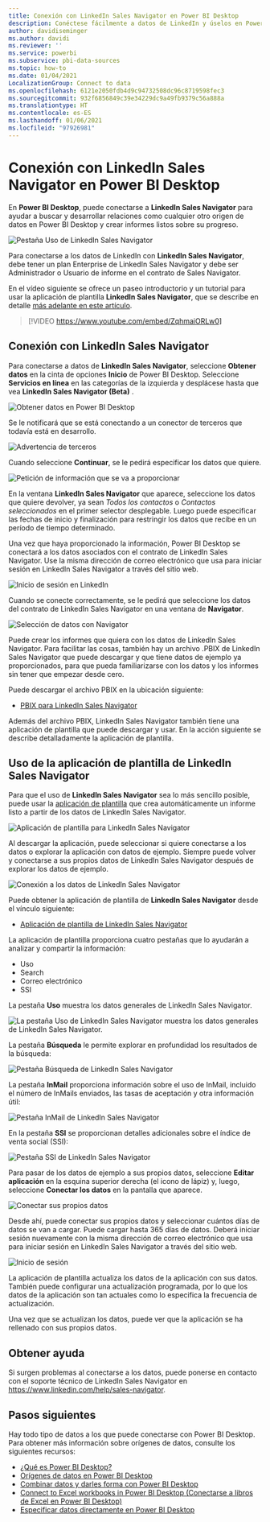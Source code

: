 ```yaml
---
title: Conexión con LinkedIn Sales Navigator en Power BI Desktop
description: Conéctese fácilmente a datos de LinkedIn y úselos en Power BI Desktop
author: davidiseminger
ms.author: davidi
ms.reviewer: ''
ms.service: powerbi
ms.subservice: pbi-data-sources
ms.topic: how-to
ms.date: 01/04/2021
LocalizationGroup: Connect to data
ms.openlocfilehash: 6121e2050fdb4d9c94732508dc96c8719598fec3
ms.sourcegitcommit: 932f6856849c39e34229dc9a49fb9379c56a888a
ms.translationtype: HT
ms.contentlocale: es-ES
ms.lasthandoff: 01/06/2021
ms.locfileid: "97926981"
---
```

# <a name="connect-to-linkedin-sales-navigator-in-power-bi-desktop"></a>Conexión con LinkedIn Sales Navigator en Power BI Desktop

En **Power BI Desktop**, puede conectarse a **LinkedIn Sales Navigator** para ayudar a buscar y desarrollar relaciones como cualquier otro origen de datos en Power BI Desktop y crear informes listos sobre su progreso.

![Pestaña Uso de LinkedIn Sales Navigator](media/desktop-connect-linkedin-sales-navigator/linkedin-sales-navigator-01.png)


Para conectarse a los datos de LinkedIn con **LinkedIn Sales Navigator**, debe tener un plan Enterprise de LinkedIn Sales Navigator y debe ser Administrador o Usuario de informe en el contrato de Sales Navigator.

En el vídeo siguiente se ofrece un paseo introductorio y un tutorial para usar la aplicación de plantilla **LinkedIn Sales Navigator**, que se describe en detalle [más adelante en este artículo](#using-the-linkedin-sales-navigator-template-app). 

> [!VIDEO https://www.youtube.com/embed/ZqhmaiORLw0]

## <a name="connect-to-linkedin-sales-navigator"></a>Conexión con LinkedIn Sales Navigator

Para conectarse a datos de **LinkedIn Sales Navigator**, seleccione **Obtener datos** en la cinta de opciones **Inicio** de Power BI Desktop. Seleccione **Servicios en línea** en las categorías de la izquierda y desplácese hasta que vea **LinkedIn Sales Navigator (Beta)** .

![Obtener datos en Power BI Desktop](media/desktop-connect-linkedin-sales-navigator/linkedin-sales-navigator-02.png)

Se le notificará que se está conectando a un conector de terceros que todavía está en desarrollo. 

![Advertencia de terceros](media/desktop-connect-linkedin-sales-navigator/linkedin-sales-navigator-03.png)

Cuando seleccione **Continuar**, se le pedirá especificar los datos que quiere.

![Petición de información que se va a proporcionar](media/desktop-connect-linkedin-sales-navigator/linkedin-sales-navigator-04.png)


En la ventana **LinkedIn Sales Navigator** que aparece, seleccione los datos que quiere devolver, ya sean *Todos los contactos* o *Contactos seleccionados* en el primer selector desplegable. Luego puede especificar las fechas de inicio y finalización para restringir los datos que recibe en un período de tiempo determinado.

Una vez que haya proporcionado la información, Power BI Desktop se conectará a los datos asociados con el contrato de LinkedIn Sales Navigator. Use la misma dirección de correo electrónico que usa para iniciar sesión en LinkedIn Sales Navigator a través del sitio web. 

![Inicio de sesión en LinkedIn](media/desktop-connect-linkedin-sales-navigator/linkedin-sales-navigator-05.png)

Cuando se conecte correctamente, se le pedirá que seleccione los datos del contrato de LinkedIn Sales Navigator en una ventana de **Navigator**.

![Selección de datos con Navigator](media/desktop-connect-linkedin-sales-navigator/linkedin-sales-navigator-09.png)

Puede crear los informes que quiera con los datos de LinkedIn Sales Navigator. Para facilitar las cosas, también hay un archivo .PBIX de LinkedIn Sales Navigator que puede descargar y que tiene datos de ejemplo ya proporcionados, para que pueda familiarizarse con los datos y los informes sin tener que empezar desde cero.

Puede descargar el archivo PBIX en la ubicación siguiente:
* [PBIX para LinkedIn Sales Navigator](service-template-apps-samples.md)

Además del archivo PBIX, LinkedIn Sales Navigator también tiene una aplicación de plantilla que puede descargar y usar. En la acción siguiente se describe detalladamente la aplicación de plantilla.


## <a name="using-the-linkedin-sales-navigator-template-app"></a>Uso de la aplicación de plantilla de LinkedIn Sales Navigator

Para que el uso de **LinkedIn Sales Navigator** sea lo más sencillo posible, puede usar la [aplicación de plantilla](service-template-apps-overview.md) que crea automáticamente un informe listo a partir de los datos de LinkedIn Sales Navigator.

![Aplicación de plantilla para LinkedIn Sales Navigator](media/desktop-connect-linkedin-sales-navigator/linkedin-sales-navigator-10.png)

Al descargar la aplicación, puede seleccionar si quiere conectarse a los datos o explorar la aplicación con datos de ejemplo. Siempre puede volver y conectarse a sus propios datos de LinkedIn Sales Navigator después de explorar los datos de ejemplo. 

![Conexión a los datos de LinkedIn Sales Navigator](media/desktop-connect-linkedin-sales-navigator/linkedin-sales-navigator-11.png)



Puede obtener la aplicación de plantilla de **LinkedIn Sales Navigator** desde el vínculo siguiente:
* [Aplicación de plantilla de LinkedIn Sales Navigator](https://appsource.microsoft.com/en-us/product/power-bi/pbi-contentpacks.linkedin_navigator)

La aplicación de plantilla proporciona cuatro pestañas que lo ayudarán a analizar y compartir la información:

* Uso
* Search
* Correo electrónico
* SSI

La pestaña **Uso** muestra los datos generales de LinkedIn Sales Navigator.

![La pestaña Uso de LinkedIn Sales Navigator muestra los datos generales de LinkedIn Sales Navigator.](media/desktop-connect-linkedin-sales-navigator/linkedin-sales-navigator-12.png)

La pestaña **Búsqueda** le permite explorar en profundidad los resultados de la búsqueda:

![Pestaña Búsqueda de LinkedIn Sales Navigator](media/desktop-connect-linkedin-sales-navigator/linkedin-sales-navigator-13.png)

La pestaña **InMail** proporciona información sobre el uso de InMail, incluido el número de InMails enviados, las tasas de aceptación y otra información útil:

![Pestaña InMail de LinkedIn Sales Navigator](media/desktop-connect-linkedin-sales-navigator/linkedin-sales-navigator-14.png)

En la pestaña **SSI** se proporcionan detalles adicionales sobre el índice de venta social (SSI):

![Pestaña SSI de LinkedIn Sales Navigator](media/desktop-connect-linkedin-sales-navigator/linkedin-sales-navigator-15.png)

Para pasar de los datos de ejemplo a sus propios datos, seleccione **Editar aplicación** en la esquina superior derecha (el icono de lápiz) y, luego, seleccione **Conectar los datos** en la pantalla que aparece.

![Conectar sus propios datos](media/desktop-connect-linkedin-sales-navigator/linkedin-sales-navigator-16.png)

Desde ahí, puede conectar sus propios datos y seleccionar cuántos días de datos se van a cargar. Puede cargar hasta 365 días de datos. Deberá iniciar sesión nuevamente con la misma dirección de correo electrónico que usa para iniciar sesión en LinkedIn Sales Navigator a través del sitio web. 

![Inicio de sesión](media/desktop-connect-linkedin-sales-navigator/linkedin-sales-navigator-17.png)

La aplicación de plantilla actualiza los datos de la aplicación con sus datos. También puede configurar una actualización programada, por lo que los datos de la aplicación son tan actuales como lo especifica la frecuencia de actualización. 

Una vez que se actualizan los datos, puede ver que la aplicación se ha rellenado con sus propios datos.

## <a name="getting-help"></a>Obtener ayuda

Si surgen problemas al conectarse a los datos, puede ponerse en contacto con el soporte técnico de LinkedIn Sales Navigator en https://www.linkedin.com/help/sales-navigator. 

## <a name="next-steps"></a>Pasos siguientes
Hay todo tipo de datos a los que puede conectarse con Power BI Desktop. Para obtener más información sobre orígenes de datos, consulte los siguientes recursos:

* [¿Qué es Power BI Desktop?](../fundamentals/desktop-what-is-desktop.md)
* [Orígenes de datos en Power BI Desktop](desktop-data-sources.md)
* [Combinar datos y darles forma con Power BI Desktop](desktop-shape-and-combine-data.md)
* [Connect to Excel workbooks in Power BI Desktop (Conectarse a libros de Excel en Power BI Desktop)](desktop-connect-excel.md)   
* [Especificar datos directamente en Power BI Desktop](desktop-enter-data-directly-into-desktop.md)   
